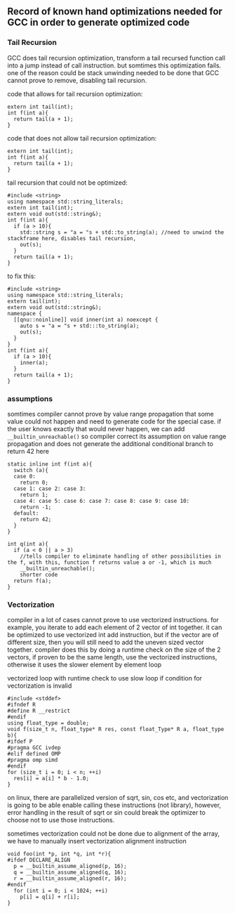 ## Record of known hand optimizations needed for GCC in order to generate optimized code
### Tail Recursion
GCC does tail recursion optimization, transform a tail recursed function call into a jump instead of call instruction. but somtimes this optimization fails. one of
the reason could be stack unwinding needed to be done that GCC cannot prove to remove, disabling tail recursion.

code that allows for tail recursion optimization:
```
extern int tail(int);
int f(int a){
  return tail(a + 1);
}
```

code that does not allow tail recursion optimization:
```
extern int tail(int);
int f(int a){
  return tail(a + 1);
}
```

tail recursion that could not be optimized:
```
#include <string>
using namespace std::string_literals;
extern int tail(int);
extern void out(std::string&);
int f(int a){
  if (a > 10){
    std::string s = "a = "s + std::to_string(a); //need to unwind the stackframe here, disables tail recursion, 
    out(s);
  }
  return tail(a + 1);
}
```

to fix this:
```
#include <string>
using namespace std::string_literals;
extern tail(int);
extern void out(std::string&);
namespace {
  [[qnu::noinline]] void inner(int a) noexcept {
    auto s = "a = "s + std:::to_string(a);
    out(s);
  }
}
int f(int a){
  if (a > 10){
    inner(a);
  }
  return tail(a + 1);
}
```

### assumptions
somtimes compiler cannot prove by value range propagation that some value could not happen and need to generate code for the special case. if the user knows exactly that would never happen, we can add `__builtin_unreachable()` so compiler correct its assumption on value range propagation and does not generate the additional conditional branch to return 42 here

```
static inline int f(int a){
  switch (a){
  case 0:
    return 0;
  case 1: case 2: case 3:
    return 1;
  case 4: case 5: case 6: case 7: case 8: case 9: case 10:
    return -1;
  default:
    return 42;
  }
}

int q(int a){
  if (a < 0 || a > 3)
    //tells compiler to eliminate handling of other possibilities in the f, with this, function f returns value a or -1, which is much
    __builtin_unreachable();
    shorter code
  return f(a);
}
```

### Vectorization
compiler in a lot of cases cannot prove to use vectorized instructions. for example, you iterate to add each element of 2 vector of int together. it can be
optimized to use vectorized int add instruction, but if the vector are of different size, then you will still need to add the uneven sized vector together. compiler
does this by doing a runtime check on the size of the 2 vectors, if proven to be the same length, use the vectorized instructions, otherwise it uses the slower
element by element loop

vectorized loop with runtime check to use slow loop if condition for vectorization is invalid
```
#include <stddef>
#ifndef R
#define R __restrict
#endif
using float_type = double;
void f(size_t n, float_type* R res, const float_Type* R a, float_type b){
#ifdef P
#pragma GCC ivdep
#elif defined OMP
#pragma omp simd
#endif
for (size_t i = 0; i < n; ++i)
  res[i] = a[i] * b - 1.0;
}
```

on linux, there are parallelized version of sqrt, sin, cos etc, and vectorization is going to be able enable calling these instructions (not library), however, error handling in the result of sqrt or sin could break the optimizer to choose not to use those instructions.

sometimes vectorization could not be done due to alignment of the array, we have to manually insert vectorization alignment instruction
```
void foo(int *p, int *q, int *r){
#ifdef DECLARE_ALIGN
  p = __builtin_assume_aligned(p, 16);
  q = __builtin_assume_aligned(q, 16);
  r = __builtin_assume_aligned(r, 16);
#endif
  for (int i = 0; i < 1024; ++i)
    p[i] = q[i] + r[i];
}
```
